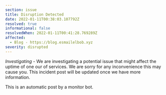 ```yaml
---
section: issue
title: Disruption Detected
date: 2022-01-11T00:38:03.107792Z
resolved: true
informational: false
resolvedWhen: 2022-01-11T00:41:28.769289Z
affected:
  - Blog - https://blog.esmailelbob.xyz
severity: disrupted
---
```

*Investigating* - We are investigating a potential issue that might affect the uptime of one our of services. We are sorry for any inconvenience this may cause you. This incident post will be updated once we have more information.

This is an automatic post by a monitor bot.
        